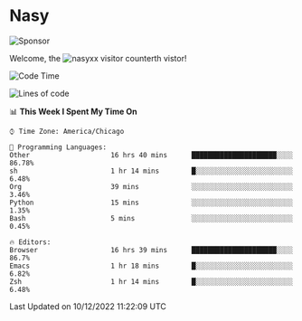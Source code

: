 # Nasy

<!--
<p align="center">
<img height="200" src="https://github-readme-stats.vercel.app/api?username=nasyxx&count_private=true&show_icons=true&theme=dracula&include_all_commits=true"/>
<img height="200" src="https://github-readme-stats.vercel.app/api/top-langs/?username=nasyxx&theme=dracula&hide=html,jupyter+notebook&count_private=true&show_icons=true"/>
</p>

  
----------------
-->

![Sponsor](https://img.shields.io/static/v1.svg?label=Sponsor&message=%E2%9D%A4&logo=GitHub&style=flat&color=pink)
 
Welcome, the ![nasyxx visitor counter](https://count.getloli.com/get/@nasyxx?theme=rule34)th vistor!
 
<!--START_SECTION:waka-->
![Code Time](http://img.shields.io/badge/Code%20Time-2%2C912%20hrs%205%20mins-blue)

![Lines of code](https://img.shields.io/badge/From%20Hello%20World%20I%27ve%20Written-5%20Million%20lines%20of%20code-blue)

📊 **This Week I Spent My Time On** 

```text
⌚︎ Time Zone: America/Chicago

💬 Programming Languages: 
Other                    16 hrs 40 mins      █████████████████████░░░░   86.78% 
sh                       1 hr 14 mins        █░░░░░░░░░░░░░░░░░░░░░░░░   6.48% 
Org                      39 mins             ░░░░░░░░░░░░░░░░░░░░░░░░░   3.46% 
Python                   15 mins             ░░░░░░░░░░░░░░░░░░░░░░░░░   1.35% 
Bash                     5 mins              ░░░░░░░░░░░░░░░░░░░░░░░░░   0.45%

🔥 Editors: 
Browser                  16 hrs 39 mins      █████████████████████░░░░   86.7% 
Emacs                    1 hr 18 mins        █░░░░░░░░░░░░░░░░░░░░░░░░   6.82% 
Zsh                      1 hr 14 mins        █░░░░░░░░░░░░░░░░░░░░░░░░   6.48%

```


 Last Updated on 10/12/2022 11:22:09 UTC
<!--END_SECTION:waka-->

<!-- ![visitors](https://visitor-badge.laobi.icu/badge?page_id=nasyxx.nasyxx) -->
